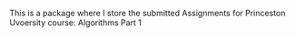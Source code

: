 This is a package where I store the submitted Assignments for Princeston Uvoersity course: Algorithms Part 1
